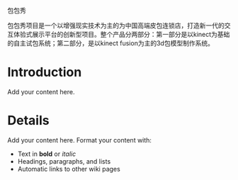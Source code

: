 包包秀

包包秀项目是一个以增强现实技术为主的为中国高端皮包连锁店，打造新一代的交互体验式展示平台的创新型项目。整个产品分两部分：第一部分是以kinect为基础的自主试包系统；第二部分，是以kinect fusion为主的3d包模型制作系统。
# Introduction #

Add your content here.


# Details #

Add your content here.  Format your content with:
  * Text in **bold** or _italic_
  * Headings, paragraphs, and lists
  * Automatic links to other wiki pages